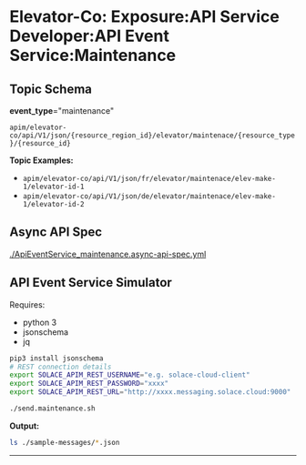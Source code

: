 # Elevator-Co: Exposure:API Service Developer:API Event Service:Maintenance

## Topic Schema

**event_type**="maintenance"

`apim/elevator-co/api/V1/json/{resource_region_id}/elevator/maintenace/{resource_type}/{resource_id}`

**Topic Examples:**
- `apim/elevator-co/api/V1/json/fr/elevator/maintenace/elev-make-1/elevator-id-1`
- `apim/elevator-co/api/V1/json/de/elevator/maintenace/elev-make-1/elevator-id-2`

## Async API Spec

[./ApiEventService_maintenance.async-api-spec.yml](./ApiEventService_maintenance.async-api-spec.yml)


## API Event Service Simulator

Requires:
- python 3
- jsonschema
- jq


````bash
pip3 install jsonschema
# REST connection details
export SOLACE_APIM_REST_USERNAME="e.g. solace-cloud-client"
export SOLACE_APIM_REST_PASSWORD="xxxx"
export SOLACE_APIM_REST_URL="http://xxxx.messaging.solace.cloud:9000"

./send.maintenance.sh
````

**Output:**
````bash
ls ./sample-messages/*.json
````

---
